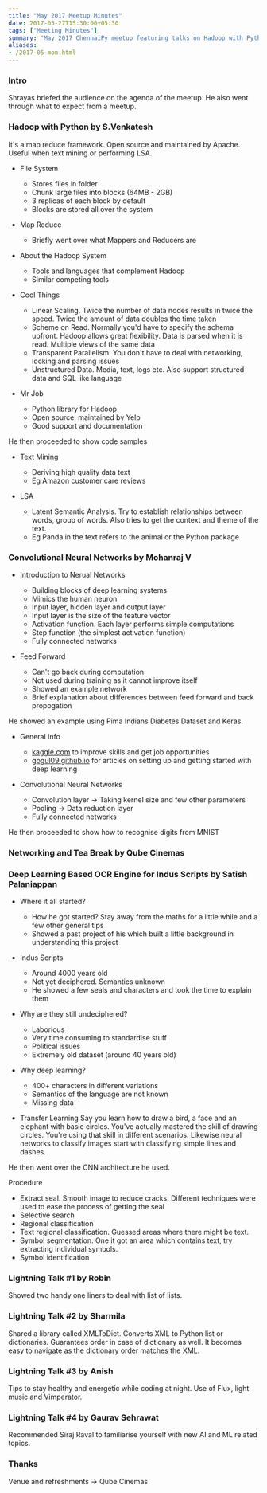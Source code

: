 ```yaml
---
title: "May 2017 Meetup Minutes"
date: 2017-05-27T15:30:00+05:30
tags: ["Meeting Minutes"]
summary: "May 2017 ChennaiPy meetup featuring talks on Hadoop with Python, data processing, and technical discussions."
aliases:
- /2017-05-mom.html
---
```



### Intro
Shrayas briefed the audience on the agenda of the meetup. He also went through what to expect from a meetup.

### Hadoop with Python by S.Venkatesh
It's a map reduce framework. Open source and maintained by Apache. Useful when text mining or performing LSA.

- File System
    - Stores files in folder
    - Chunk large files into blocks (64MB - 2GB)
    - 3 replicas of each block by default
    - Blocks are stored all over the system

- Map Reduce
    - Briefly went over what Mappers and Reducers are

- About the Hadoop System
    - Tools and languages that complement Hadoop
    - Similar competing tools

- Cool Things
    - Linear Scaling. Twice the number of data nodes results in twice the speed. Twice the amount of data doubles the time taken
    - Scheme on Read. Normally you'd have to specify the schema upfront. Hadoop allows great flexibility. Data is parsed when it is read. Multiple views of the same data
    - Transparent Parallelism. You don't have to deal with networking, locking and parsing issues
    - Unstructured Data. Media, text, logs etc. Also support structured data and SQL like language

- Mr Job
    - Python library for Hadoop
    - Open source, maintained by Yelp
    - Good support and documentation  

He then proceeded to show code samples

- Text Mining
    - Deriving high quality data text
    - Eg Amazon customer care reviews

- LSA
    - Latent Semantic Analysis. Try to establish relationships between words, group of words. Also tries to get the context and theme of the text.
    - Eg Panda in the text refers to the animal or the Python package

### Convolutional Neural Networks by Mohanraj V

- Introduction to Nerual Networks
    - Building blocks of deep learning systems
    - Mimics the human neuron
    - Input layer, hidden layer and output layer
    - Input layer is the size of the feature vector
    - Activation function. Each layer performs simple computations
    - Step function (the simplest activation function)
    - Fully connected networks

- Feed Forward
    - Can't go back during computation
    - Not used during training as it cannot improve itself
    - Showed an example network
    - Brief explanation about differences between feed forward and back propogation

He showed an example using Pima Indians Diabetes Dataset and Keras.

- General Info
    - [kaggle.com](kaggle.com) to improve skills and get job opportunities
    - [gogul09.github.io](gogul09.github.io) for articles on setting up and getting started with deep learning

- Convolutional Neural Networks
    - Convolution layer -> Taking kernel size and few other parameters
    - Pooling -> Data reduction layer
    - Fully connected networks

He then proceeded to show how to recognise digits from MNIST

### Networking and Tea Break by Qube Cinemas

### Deep Learning Based OCR Engine for Indus Scripts by Satish Palaniappan

- Where it all started?
    - How he got started? Stay away from the maths for a little while and a few other general tips
    - Showed a past project of his which built a little background in understanding this project

- Indus Scripts
    - Around 4000 years old
    - Not yet deciphered. Semantics unknown
    - He showed a few seals and characters and took the time to explain them

- Why are they still undeciphered?
    - Laborious
    - Very time consuming to standardise stuff
    - Political issues
    - Extremely old dataset (around 40  years old)

- Why deep learning?
    - 400+ characters in different variations
    - Semantics of the language are not known
    - Missing data

- Transfer Learning
Say you learn how to draw a bird, a face and an elephant with basic circles. You've actually mastered the skill of drawing circles. You're using that skill in different scenarios. Likewise neural networks to classify images start with classifying simple lines and dashes.  

He then went over the CNN architecture he used.

Procedure
- Extract seal. Smooth image to reduce cracks. Different techniques were used to ease the process of getting the seal
- Selective search
- Regional classification
- Text regional classification. Guessed areas where there might be text.
- Symbol segmentation. One it got an area which contains text, try extracting individual symbols.
- Symbol identification

### Lightning Talk #1 by Robin
Showed two handy one liners to deal with list of lists.

### Lightning Talk #2 by Sharmila
Shared a library called XMLToDict. Converts XML to Python list or dictionaries. Guarantees order in case of dictionary as well. It becomes easy to navigate as the dictionary order matches the XML.

### Lightning Talk #3 by Anish
Tips to stay healthy and energetic while coding at night. Use of Flux, light music and Vimperator.

### Lightning Talk #4 by Gaurav Sehrawat
Recommended Siraj Raval to familiarise yourself with new AI and ML related topics.

### Thanks
Venue and refreshments -> Qube Cinemas
